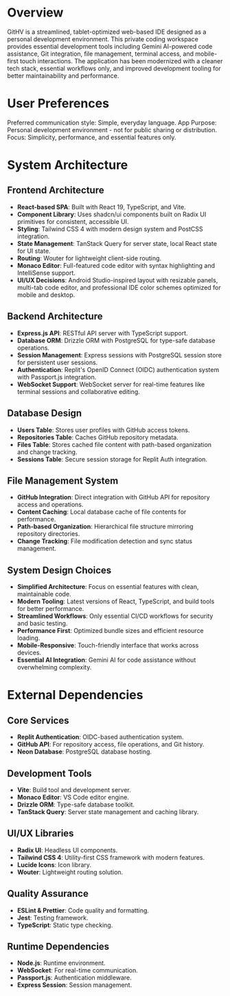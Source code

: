 # Overview

GitHV is a streamlined, tablet-optimized web-based IDE designed as a personal development environment. This private coding workspace provides essential development tools including Gemini AI-powered code assistance, Git integration, file management, terminal access, and mobile-first touch interactions. The application has been modernized with a cleaner tech stack, essential workflows only, and improved development tooling for better maintainability and performance.

# User Preferences

Preferred communication style: Simple, everyday language.
App Purpose: Personal development environment - not for public sharing or distribution.
Focus: Simplicity, performance, and essential features only.

# System Architecture

## Frontend Architecture
- **React-based SPA**: Built with React 19, TypeScript, and Vite.
- **Component Library**: Uses shadcn/ui components built on Radix UI primitives for consistent, accessible UI.
- **Styling**: Tailwind CSS 4 with modern design system and PostCSS integration.
- **State Management**: TanStack Query for server state, local React state for UI state.
- **Routing**: Wouter for lightweight client-side routing.
- **Monaco Editor**: Full-featured code editor with syntax highlighting and IntelliSense support.
- **UI/UX Decisions**: Android Studio-inspired layout with resizable panels, multi-tab code editor, and professional IDE color schemes optimized for mobile and desktop.

## Backend Architecture
- **Express.js API**: RESTful API server with TypeScript support.
- **Database ORM**: Drizzle ORM with PostgreSQL for type-safe database operations.
- **Session Management**: Express sessions with PostgreSQL session store for persistent user sessions.
- **Authentication**: Replit's OpenID Connect (OIDC) authentication system with Passport.js integration.
- **WebSocket Support**: WebSocket server for real-time features like terminal sessions and collaborative editing.

## Database Design
- **Users Table**: Stores user profiles with GitHub access tokens.
- **Repositories Table**: Caches GitHub repository metadata.
- **Files Table**: Stores cached file content with path-based organization and change tracking.
- **Sessions Table**: Secure session storage for Replit Auth integration.

## File Management System
- **GitHub Integration**: Direct integration with GitHub API for repository access and operations.
- **Content Caching**: Local database cache of file contents for performance.
- **Path-based Organization**: Hierarchical file structure mirroring repository directories.
- **Change Tracking**: File modification detection and sync status management.

## System Design Choices
- **Simplified Architecture**: Focus on essential features with clean, maintainable code.
- **Modern Tooling**: Latest versions of React, TypeScript, and build tools for better performance.
- **Streamlined Workflows**: Only essential CI/CD workflows for security and basic testing.
- **Performance First**: Optimized bundle sizes and efficient resource loading.
- **Mobile-Responsive**: Touch-friendly interface that works across devices.
- **Essential AI Integration**: Gemini AI for code assistance without overwhelming complexity.

# External Dependencies

## Core Services
- **Replit Authentication**: OIDC-based authentication system.
- **GitHub API**: For repository access, file operations, and Git history.
- **Neon Database**: PostgreSQL database hosting.

## Development Tools
- **Vite**: Build tool and development server.
- **Monaco Editor**: VS Code editor engine.
- **Drizzle ORM**: Type-safe database toolkit.
- **TanStack Query**: Server state management and caching library.

## UI/UX Libraries
- **Radix UI**: Headless UI components.
- **Tailwind CSS 4**: Utility-first CSS framework with modern features.
- **Lucide Icons**: Icon library.
- **Wouter**: Lightweight routing solution.

## Quality Assurance
- **ESLint & Prettier**: Code quality and formatting.
- **Jest**: Testing framework.
- **TypeScript**: Static type checking.

## Runtime Dependencies
- **Node.js**: Runtime environment.
- **WebSocket**: For real-time communication.
- **Passport.js**: Authentication middleware.
- **Express Session**: Session management.